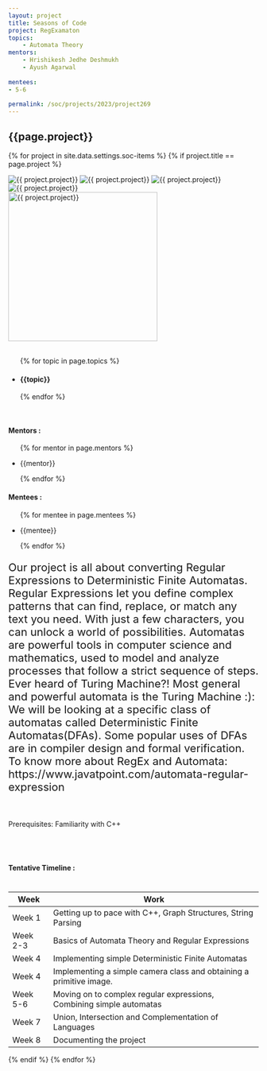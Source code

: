 ```yaml
---
layout: project
title: Seasons of Code
project: RegExamaton
topics:
    - Automata Theory 
mentors:
    - Hrishikesh Jedhe Deshmukh
    - Ayush Agarwal
    
mentees:
- 5-6
    
permalink: /soc/projects/2023/project269
---
```


<h2 class="display1 m-3 p-3 text-center project-title">{{page.project}}</h2>

{% for project in site.data.settings.soc-items %}
{% if project.title == page.project %}

<div class ="img-soc d-block"> 
    <img src="{{ site.baseurl }}/{{ project.image }}" alt="{{ project.project}}" class="image-1">
    <img src="{{ site.baseurl }}/{{ project.image }}" alt="{{ project.project}}" class="image-2">
    <img src="{{ site.baseurl }}/{{ project.image }}" alt="{{ project.project}}" class="image-3">
    <img src="{{ site.baseurl }}/{{ project.image }}" alt="{{ project.project}}" class="image-4">
</div>
<div class = "mobile-img-soc">
  <img src="{{ site.baseurl }}/{{ project.image }}"  width = "300" height="300" alt="{{ project.project}}" class="border rounded">
  </div>
<div >
    <br>
    <ul>
        {% for topic in page.topics %}
        <li><h4 class="text-primary text-center topics">{{topic}}</h4></li>
        {% endfor %}
    </ul>
    <br>
    <h4 class="display3  ">Mentors :</h4> 
    <ul>
        {% for mentor in page.mentors %}
        <li><p class="lead">{{mentor}}</p></li>
        {% endfor %}
    </ul>
    <h4 class="display3  ">Mentees :</h4> 
    <ul>
        {% for mentee in page.mentees %}
        <li><p class="lead">{{mentee}}</p></li>
        {% endfor %}
    </ul>
</div>
<div >
    <p class="display3 project-desc" style = "font-size:22px;" >
Our project is all about converting Regular Expressions to Deterministic Finite Automatas. Regular Expressions let you define complex patterns that can find, replace, or match any text you need. With just a few characters, you can unlock a world of possibilities. Automatas are powerful tools in computer science and mathematics, used to model and analyze processes that follow a strict sequence of steps. Ever heard of Turing Machine?! Most general and powerful automata is the Turing Machine :): We will be looking at a specific class of automatas called Deterministic Finite Automatas(DFAs). Some popular uses of DFAs are in compiler design and formal verification. To know more about RegEx and Automata: https://www.javatpoint.com/automata-regular-expression</p><br>
<p>Prerequisites:
Familiarity with C++</p>

<br>


        
    
</div>
<div class = "d-flex flex-wrap">
<div>
    <h4 class="display3" style="margin:40px 0px 40px 0px;">Tentative Timeline :</h4>
    <table class="table table-striped w-100">
    <thead>
        <tr>
        <th>Week</th>
        <th>Work</th>
        </tr>
    </thead>
    <tbody>
    <tr>
      <td  >Week 1</td>
      <td>Getting up to pace with C++, Graph Structures, String Parsing
</td>
    </tr>
    <tr>
      <td>Week 2-3</td>
      <td>Basics of Automata Theory and Regular Expressions </td>
    </tr>
    <tr>
      <td>Week 4</td>
      <td>Implementing simple Deterministic Finite Automatas</td>
    </tr>
    <tr>
      <td>Week 4</td>
      <td>Implementing a simple camera class and obtaining a primitive image.</td>
    </tr>
    <tr>
      <td>Week 5-6</td>
      <td>Moving on to complex regular expressions, Combining simple automatas</td>
    </tr>
     <tr>
      <td>Week 7</td>
      <td>Union, Intersection and Complementation of Languages</td>
    </tr>
     <tr>
      <td>Week 8</td>
      <td>Documenting the project</td>
    </tr>
    </tbody>
    </table>
</div>
</div>
{% endif %}
{% endfor %}
